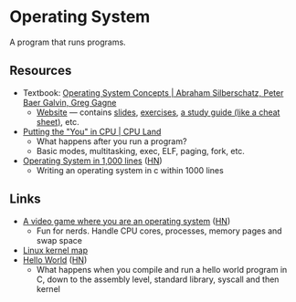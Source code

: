 # Operating System

A program that runs programs.

## Resources

- Textbook:
  [Operating System Concepts | Abraham Silberschatz, Peter Baer Galvin, Greg Gagne](https://os.ecci.ucr.ac.cr/slides/Abraham-Silberschatz-Operating-System-Concepts-10th-2018.pdf)
  - [Website](https://www.os-book.com/OS10/) — contains
    [slides](https://www.os-book.com/OS10/slide-dir/index.html),
    [exercises](https://www.os-book.com/OS10/regular-exercises/index-exer.html),
    [a study guide (like a cheat sheet)](https://www.os-book.com/OS10/study-guide/Study-Guide.pdf),
    etc.
- [Putting the "You" in CPU | CPU Land](https://cpu.land/)
  - What happens after you run a program?
  - Basic modes, multitasking, exec, ELF, paging, fork, etc.
- [Operating System in 1,000 lines](https://operating-system-in-1000-lines.vercel.app/en/)
  ([HN](https://news.ycombinator.com/item?id=42631873))
  - Writing an operating system in c within 1000 lines

## Links

- [A video game where you are an operating system](https://plbrault.com/blog-posts/i-created-the-nerdierst-game-ever-en/)
  ([HN](https://news.ycombinator.com/item?id=37115626))
  - Fun for nerds. Handle CPU cores, processes, memory pages and swap space
- [Linux kernel map](https://makelinux.github.io/kernel/map/)
- [Hello World](https://thecoder08.github.io/hello-world.html)
  ([HN](https://news.ycombinator.com/item?id=39967709))
  - What happens when you compile and run a hello world program in C, down to
    the assembly level, standard library, syscall and then kernel
